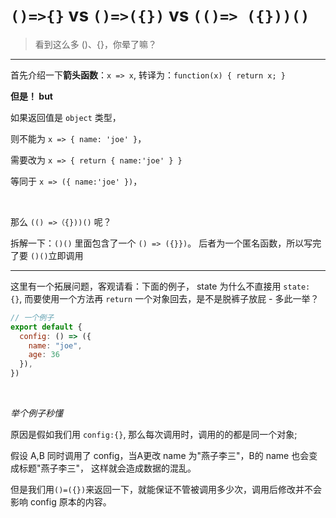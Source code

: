 # `()=>{}` vs `()=>({})` vs `(()=> ({}))()`

> 看到这么多 ()、{}，你晕了嘛？

*****

首先介绍一下**箭头函数**：`x => x`, 转译为：`function(x) { return x; }`

**但是！ but**

如果返回值是 `object` 类型，

则不能为 `x => { name: 'joe' }`，

需要改为 `x => { return { name:'joe' } }`  

等同于  `x => ({ name:'joe' })`，

<br>

那么 `(() =>（{}))()` 呢？ 

拆解一下：`()()` 里面包含了一个 `() => ({}})`。 后者为一个匿名函数，所以写完了要 `()()`立即调用

*****

这里有一个拓展问题，客观请看：下面的例子， state 为什么不直接用 `state: {}`, 而要使用一个方法再 `return` 一个对象回去，是不是脱裤子放屁 - 多此一举？

```js
// 一个例子
export default {
  config: () => ({
    name: "joe",
    age: 36
  }),
})
```

<br>

*举个例子秒懂*

原因是假如我们用 `config:{}`, 那么每次调用时，调用的的都是同一个对象;

假设 A,B 同时调用了 config，当A更改 name 为"燕子李三"，B的 name 也会变成标题"燕子李三"， 这样就会造成数据的混乱。

但是我们用`()=({})`来返回一下，就能保证不管被调用多少次，调用后修改并不会影响 config 原本的内容。

